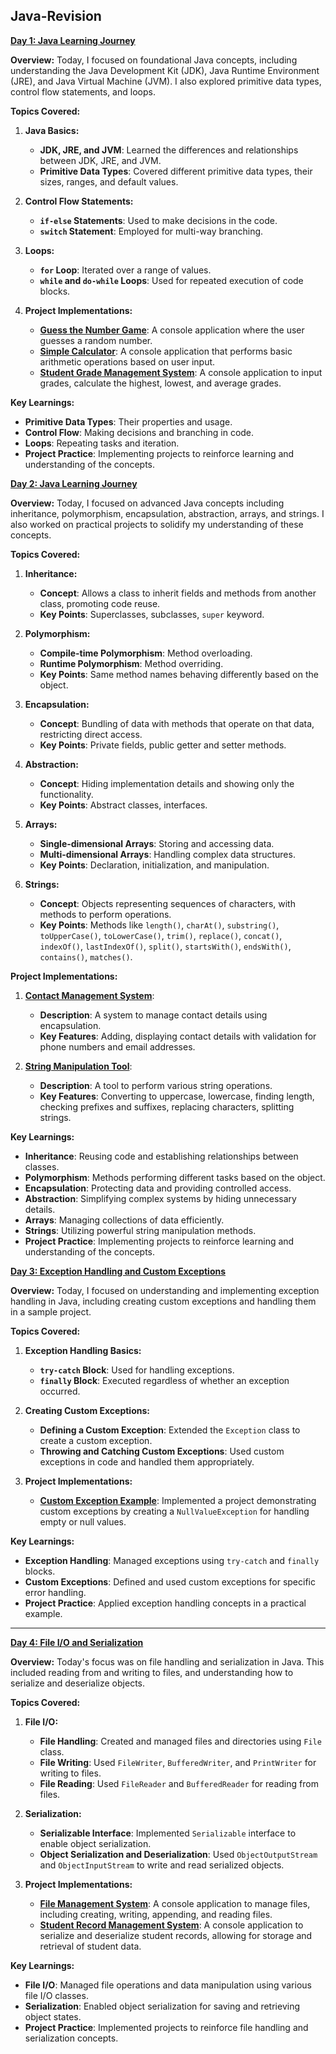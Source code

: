 ## Java-Revision
**[Day 1: Java Learning Journey](/src/Day1)**

**Overview:**
Today, I focused on foundational Java concepts, including understanding the Java Development Kit (JDK), Java Runtime Environment (JRE), and Java Virtual Machine (JVM). I also explored primitive data types, control flow statements, and loops.

**Topics Covered:**

1. **Java Basics:**
   - **JDK, JRE, and JVM**: Learned the differences and relationships between JDK, JRE, and JVM. 
   - **Primitive Data Types**: Covered different primitive data types, their sizes, ranges, and default values.

2. **Control Flow Statements:**
   - **`if-else` Statements**: Used to make decisions in the code.
   - **`switch` Statement**: Employed for multi-way branching.

3. **Loops:**
   - **`for` Loop**: Iterated over a range of values.
   - **`while` and `do-while` Loops**: Used for repeated execution of code blocks.

4. **Project Implementations:**
   - **[Guess the Number Game](src/Day1/ProjectA.java)**: A console application where the user guesses a random number.
   - **[Simple Calculator](src/Day1/ProjectC.java)**: A console application that performs basic arithmetic operations based on user input.
   - **[Student Grade Management System](src/Day1/ProjectC.java)**: A console application to input grades, calculate the highest, lowest, and average grades.

**Key Learnings:**
- **Primitive Data Types**: Their properties and usage.
- **Control Flow**: Making decisions and branching in code.
- **Loops**: Repeating tasks and iteration.
- **Project Practice**: Implementing projects to reinforce learning and understanding of the concepts.

**[Day 2: Java Learning Journey](/src/Day2)**

**Overview:**
Today, I focused on advanced Java concepts including inheritance, polymorphism, encapsulation, abstraction, arrays, and strings. I also worked on practical projects to solidify my understanding of these concepts.

**Topics Covered:**

1. **Inheritance:**
   - **Concept**: Allows a class to inherit fields and methods from another class, promoting code reuse.
   - **Key Points**: Superclasses, subclasses, `super` keyword.

2. **Polymorphism:**
   - **Compile-time Polymorphism**: Method overloading.
   - **Runtime Polymorphism**: Method overriding.
   - **Key Points**: Same method names behaving differently based on the object.

3. **Encapsulation:**
   - **Concept**: Bundling of data with methods that operate on that data, restricting direct access.
   - **Key Points**: Private fields, public getter and setter methods.

4. **Abstraction:**
   - **Concept**: Hiding implementation details and showing only the functionality.
   - **Key Points**: Abstract classes, interfaces.

5. **Arrays:**
   - **Single-dimensional Arrays**: Storing and accessing data.
   - **Multi-dimensional Arrays**: Handling complex data structures.
   - **Key Points**: Declaration, initialization, and manipulation.

6. **Strings:**
   - **Concept**: Objects representing sequences of characters, with methods to perform operations.
   - **Key Points**: Methods like `length()`, `charAt()`, `substring()`, `toUpperCase()`, `toLowerCase()`, `trim()`, `replace()`, `concat()`, `indexOf()`, `lastIndexOf()`, `split()`, `startsWith()`, `endsWith()`, `contains()`, `matches()`.

**Project Implementations:**

1. **[Contact Management System](src/Day2/ProjectA.java)**:
   - **Description**: A system to manage contact details using encapsulation.
   - **Key Features**: Adding, displaying contact details with validation for phone numbers and email addresses.

2. **[String Manipulation Tool](src/Day2/ProjectB.java)**:
   - **Description**: A tool to perform various string operations.
   - **Key Features**: Converting to uppercase, lowercase, finding length, checking prefixes and suffixes, replacing characters, splitting strings.

**Key Learnings:**
- **Inheritance**: Reusing code and establishing relationships between classes.
- **Polymorphism**: Methods performing different tasks based on the object.
- **Encapsulation**: Protecting data and providing controlled access.
- **Abstraction**: Simplifying complex systems by hiding unnecessary details.
- **Arrays**: Managing collections of data efficiently.
- **Strings**: Utilizing powerful string manipulation methods.
- **Project Practice**: Implementing projects to reinforce learning and understanding of the concepts.

**[Day 3: Exception Handling and Custom Exceptions](src/Day3)**

**Overview:**
Today, I focused on understanding and implementing exception handling in Java, including creating custom exceptions and handling them in a sample project.

**Topics Covered:**

1. **Exception Handling Basics:**
   - **`try-catch` Block**: Used for handling exceptions.
   - **`finally` Block**: Executed regardless of whether an exception occurred.

2. **Creating Custom Exceptions:**
   - **Defining a Custom Exception**: Extended the `Exception` class to create a custom exception.
   - **Throwing and Catching Custom Exceptions**: Used custom exceptions in code and handled them appropriately.

3. **Project Implementations:**
   - **[Custom Exception Example](src/day3/CustomExceptionExample.java)**: Implemented a project demonstrating custom exceptions by creating a `NullValueException` for handling empty or null values.

**Key Learnings:**
- **Exception Handling**: Managed exceptions using `try-catch` and `finally` blocks.
- **Custom Exceptions**: Defined and used custom exceptions for specific error handling.
- **Project Practice**: Applied exception handling concepts in a practical example.

---

**[Day 4: File I/O and Serialization](src/Day4)**

**Overview:**
Today's focus was on file handling and serialization in Java. This included reading from and writing to files, and understanding how to serialize and deserialize objects.

**Topics Covered:**

1. **File I/O:**
   - **File Handling**: Created and managed files and directories using `File` class.
   - **File Writing**: Used `FileWriter`, `BufferedWriter`, and `PrintWriter` for writing to files.
   - **File Reading**: Used `FileReader` and `BufferedReader` for reading from files.

2. **Serialization:**
   - **Serializable Interface**: Implemented `Serializable` interface to enable object serialization.
   - **Object Serialization and Deserialization**: Used `ObjectOutputStream` and `ObjectInputStream` to write and read serialized objects.

3. **Project Implementations:**
   - **[File Management System](src/day4/ProjectA.java)**: A console application to manage files, including creating, writing, appending, and reading files.
   - **[Student Record Management System](src/day4/ProjectB.java)**: A console application to serialize and deserialize student records, allowing for storage and retrieval of student data.

**Key Learnings:**
- **File I/O**: Managed file operations and data manipulation using various file I/O classes.
- **Serialization**: Enabled object serialization for saving and retrieving object states.
- **Project Practice**: Implemented projects to reinforce file handling and serialization concepts.


